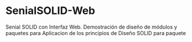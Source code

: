 # SenialSOLID-Web
Senial SOLID con Interfaz Web. Demostración de diseño de módulos y paquetes para Aplicacion de los principios de Diseño SOLID para paquete
